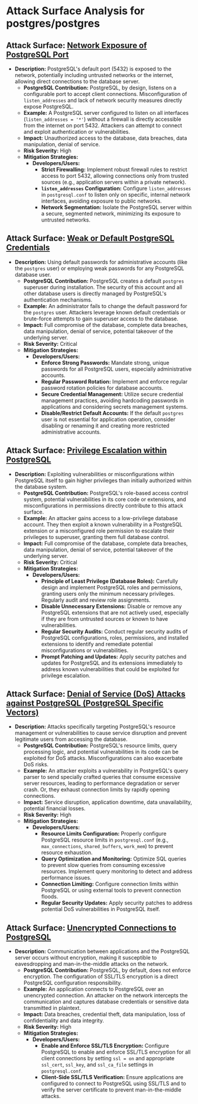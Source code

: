 # Attack Surface Analysis for postgres/postgres

## Attack Surface: [Network Exposure of PostgreSQL Port](./attack_surfaces/network_exposure_of_postgresql_port.md)

*   **Description:**  PostgreSQL's default port (5432) is exposed to the network, potentially including untrusted networks or the internet, allowing direct connections to the database server.
    *   **PostgreSQL Contribution:** PostgreSQL, by design, listens on a configurable port to accept client connections. Misconfiguration of `listen_addresses` and lack of network security measures directly expose PostgreSQL.
    *   **Example:** A PostgreSQL server configured to listen on all interfaces (`listen_addresses = '*'`) without a firewall is directly accessible from the internet on port 5432. Attackers can attempt to connect and exploit authentication or vulnerabilities.
    *   **Impact:** Unauthorized access to the database, data breaches, data manipulation, denial of service.
    *   **Risk Severity:** High
    *   **Mitigation Strategies:**
        *   **Developers/Users:**
            *   **Strict Firewalling:** Implement robust firewall rules to restrict access to port 5432, allowing connections only from trusted sources (e.g., application servers within a private network).
            *   **`listen_addresses` Configuration:** Configure `listen_addresses` in `postgresql.conf` to listen only on specific, internal network interfaces, avoiding exposure to public networks.
            *   **Network Segmentation:** Isolate the PostgreSQL server within a secure, segmented network, minimizing its exposure to untrusted networks.

## Attack Surface: [Weak or Default PostgreSQL Credentials](./attack_surfaces/weak_or_default_postgresql_credentials.md)

*   **Description:** Using default passwords for administrative accounts (like the `postgres` user) or employing weak passwords for any PostgreSQL database user.
    *   **PostgreSQL Contribution:** PostgreSQL creates a default `postgres` superuser during installation. The security of this account and all other database users is directly managed by PostgreSQL's authentication mechanisms.
    *   **Example:** An administrator fails to change the default password for the `postgres` user. Attackers leverage known default credentials or brute-force attempts to gain superuser access to the database.
    *   **Impact:** Full compromise of the database, complete data breaches, data manipulation, denial of service, potential takeover of the underlying server.
    *   **Risk Severity:** Critical
    *   **Mitigation Strategies:**
        *   **Developers/Users:**
            *   **Enforce Strong Passwords:** Mandate strong, unique passwords for all PostgreSQL users, especially administrative accounts.
            *   **Regular Password Rotation:** Implement and enforce regular password rotation policies for database accounts.
            *   **Secure Credential Management:** Utilize secure credential management practices, avoiding hardcoding passwords in applications and considering secrets management systems.
            *   **Disable/Restrict Default Accounts:** If the default `postgres` user is not essential for application operation, consider disabling or renaming it and creating more restricted administrative accounts.

## Attack Surface: [Privilege Escalation within PostgreSQL](./attack_surfaces/privilege_escalation_within_postgresql.md)

*   **Description:** Exploiting vulnerabilities or misconfigurations within PostgreSQL itself to gain higher privileges than initially authorized within the database system.
    *   **PostgreSQL Contribution:** PostgreSQL's role-based access control system, potential vulnerabilities in its core code or extensions, and misconfigurations in permissions directly contribute to this attack surface.
    *   **Example:** An attacker gains access to a low-privilege database account. They then exploit a known vulnerability in a PostgreSQL extension or a misconfigured role permission to escalate their privileges to superuser, granting them full database control.
    *   **Impact:** Full compromise of the database, complete data breaches, data manipulation, denial of service, potential takeover of the underlying server.
    *   **Risk Severity:** Critical
    *   **Mitigation Strategies:**
        *   **Developers/Users:**
            *   **Principle of Least Privilege (Database Roles):**  Carefully design and implement PostgreSQL roles and permissions, granting users only the minimum necessary privileges. Regularly audit and review role assignments.
            *   **Disable Unnecessary Extensions:** Disable or remove any PostgreSQL extensions that are not actively used, especially if they are from untrusted sources or known to have vulnerabilities.
            *   **Regular Security Audits:** Conduct regular security audits of PostgreSQL configurations, roles, permissions, and installed extensions to identify and remediate potential misconfigurations or vulnerabilities.
            *   **Prompt Patching and Updates:**  Apply security patches and updates for PostgreSQL and its extensions immediately to address known vulnerabilities that could be exploited for privilege escalation.

## Attack Surface: [Denial of Service (DoS) Attacks against PostgreSQL (PostgreSQL Specific Vectors)](./attack_surfaces/denial_of_service__dos__attacks_against_postgresql__postgresql_specific_vectors_.md)

*   **Description:** Attacks specifically targeting PostgreSQL's resource management or vulnerabilities to cause service disruption and prevent legitimate users from accessing the database.
    *   **PostgreSQL Contribution:** PostgreSQL's resource limits, query processing logic, and potential vulnerabilities in its code can be exploited for DoS attacks. Misconfigurations can also exacerbate DoS risks.
    *   **Example:** An attacker exploits a vulnerability in PostgreSQL's query parser to send specially crafted queries that consume excessive server resources, leading to performance degradation or server crash. Or, they exhaust connection limits by rapidly opening connections.
    *   **Impact:** Service disruption, application downtime, data unavailability, potential financial losses.
    *   **Risk Severity:** High
    *   **Mitigation Strategies:**
        *   **Developers/Users:**
            *   **Resource Limits Configuration:** Properly configure PostgreSQL resource limits in `postgresql.conf` (e.g., `max_connections`, `shared_buffers`, `work_mem`) to prevent resource exhaustion.
            *   **Query Optimization and Monitoring:** Optimize SQL queries to prevent slow queries from consuming excessive resources. Implement query monitoring to detect and address performance issues.
            *   **Connection Limiting:** Configure connection limits within PostgreSQL or using external tools to prevent connection floods.
            *   **Regular Security Updates:** Apply security patches to address potential DoS vulnerabilities in PostgreSQL itself.

## Attack Surface: [Unencrypted Connections to PostgreSQL](./attack_surfaces/unencrypted_connections_to_postgresql.md)

*   **Description:** Communication between applications and the PostgreSQL server occurs without encryption, making it susceptible to eavesdropping and man-in-the-middle attacks on the network.
    *   **PostgreSQL Contribution:** PostgreSQL, by default, does not enforce encryption. The configuration of SSL/TLS encryption is a direct PostgreSQL configuration responsibility.
    *   **Example:** An application connects to PostgreSQL over an unencrypted connection. An attacker on the network intercepts the communication and captures database credentials or sensitive data transmitted in plaintext.
    *   **Impact:** Data breaches, credential theft, data manipulation, loss of confidentiality and data integrity.
    *   **Risk Severity:** High
    *   **Mitigation Strategies:**
        *   **Developers/Users:**
            *   **Enable and Enforce SSL/TLS Encryption:** Configure PostgreSQL to enable and enforce SSL/TLS encryption for all client connections by setting `ssl = on` and appropriate `ssl_cert`, `ssl_key`, and `ssl_ca_file` settings in `postgresql.conf`.
            *   **Client-Side SSL/TLS Verification:** Ensure applications are configured to connect to PostgreSQL using SSL/TLS and to verify the server certificate to prevent man-in-the-middle attacks.

